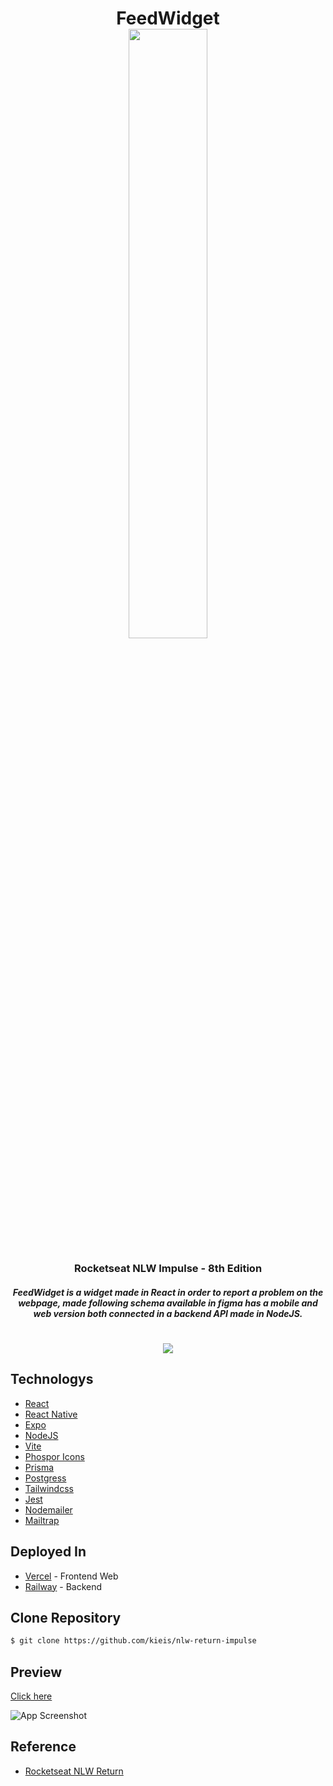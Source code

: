<h1 align="center">FeedWidget<br>
<img style="width: 50%" src="https://i.imgur.com/gdC5oVq.png"/>
</h1>

<h3 align="center">Rocketseat NLW Impulse - 8th Edition</h3>
<h5 align="center">FeedWidget is a widget made in React in order to report a problem on the webpage, made following schema available in figma 
has a mobile and web version both connected in a backend API made in NodeJS.</h5>
<h1 align="center"><img src="https://img.shields.io/badge/license-MIT-brightgreen"/></h1>

## Technologys
- [React](https://reactjs.org)
- [React Native](https://reactnative.dev)
- [Expo](https://expo.dev)
- [NodeJS](https://nodejs.org/en/)
- [Vite](https://vitejs.dev)
- [Phospor Icons](https://phosphoricons.com)
- [Prisma](https://www.prisma.io)
- [Postgress](https://www.postgresql.org)
- [Tailwindcss](https://tailwindcss.com)
- [Jest](https://jestjs.io/)
- [Nodemailer](https://nodemailer.com)
- [Mailtrap](https://mailtrap.io)

## Deployed In
- [Vercel](https://vercel.com) - Frontend Web
- [Railway](https://railway.app) - Backend

## Clone Repository

```bash
$ git clone https://github.com/kieis/nlw-return-impulse
```

## Preview
[Click here](https://nlw-return-impulse-kieis.vercel.app)

![App Screenshot](https://i.imgur.com/tk8i9a5.png)

## Reference
 - [Rocketseat NLW Return](https://rocketseat.com.br)
